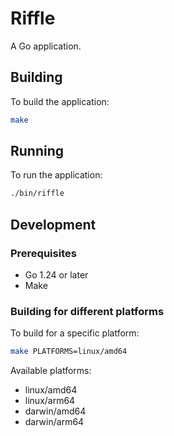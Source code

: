 # Riffle

A Go application.

## Building

To build the application:

```bash
make
```

## Running

To run the application:

```bash
./bin/riffle
```

## Development

### Prerequisites

- Go 1.24 or later
- Make

### Building for different platforms

To build for a specific platform:

```bash
make PLATFORMS=linux/amd64
```

Available platforms:
- linux/amd64
- linux/arm64
- darwin/amd64
- darwin/arm64 